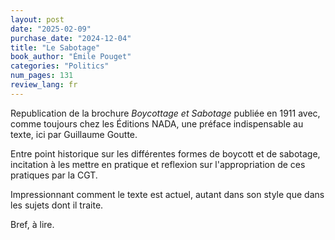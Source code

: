```yaml
---
layout: post
date: "2025-02-09"
purchase_date: "2024-12-04"
title: "Le Sabotage"
book_author: "Émile Pouget"
categories: "Politics"
num_pages: 131
review_lang: fr
---
```


Republication de la brochure *Boycottage et Sabotage* publiée en 1911 avec, comme toujours chez les Éditions NADA, une préface indispensable au texte, ici par Guillaume Goutte.

Entre point historique sur les différentes formes de boycott et de sabotage, incitation à les mettre en pratique et reflexion sur l'appropriation de ces pratiques par la CGT.

Impressionnant comment le texte est actuel, autant dans son style que dans les sujets dont il traite.

Bref, à lire.